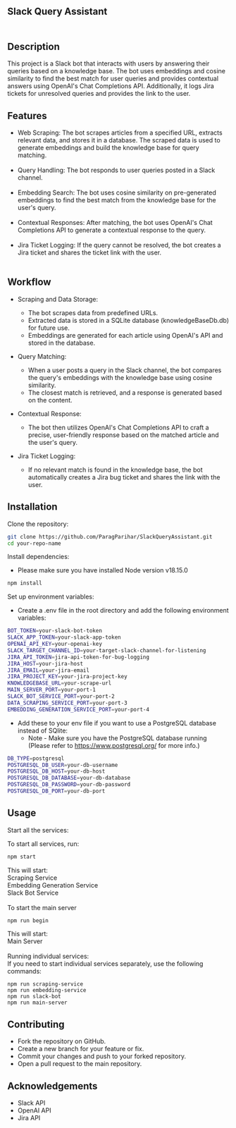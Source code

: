 ## Slack Query Assistant<br><br>
## Description<br>
This project is a Slack bot that interacts with users by answering their queries based on a knowledge base. The bot uses embeddings and cosine similarity to find the best match for user queries and provides contextual answers using OpenAI's Chat Completions API. Additionally, it logs Jira tickets for unresolved queries and provides the link to the user.

## Features<br>
* Web Scraping: The bot scrapes articles from a specified URL, extracts relevant data, and stores it in a database. The scraped data is used to generate embeddings and build the knowledge base for query matching.<br><br>
* Query Handling: The bot responds to user queries posted in a Slack channel.<br><br>
* Embedding Search: The bot uses cosine similarity on pre-generated embeddings to find the best match from the knowledge base for the user's query.<br><br>
* Contextual Responses: After matching, the bot uses OpenAI's Chat Completions API to generate a contextual response to the query.<br><br>
* Jira Ticket Logging: If the query cannot be resolved, the bot creates a Jira ticket and shares the ticket link with the user.<br><br>

## Workflow<br>
* Scraping and Data Storage:

  * The bot scrapes data from predefined URLs.
  * Extracted data is stored in a SQLite database (knowledgeBaseDb.db) for future use.
  * Embeddings are generated for each article using OpenAI's API and stored in the database.

* Query Matching:

  * When a user posts a query in the Slack channel, the bot compares the query's embeddings with the knowledge base using cosine similarity.
  * The closest match is retrieved, and a response is generated based on the content.

* Contextual Response:

  * The bot then utilizes OpenAI's Chat Completions API to craft a precise, user-friendly response based on the matched article and the user's query.

* Jira Ticket Logging:

  * If no relevant match is found in the knowledge base, the bot automatically creates a Jira bug ticket and shares the link with the user.


## Installation<br>
Clone the repository:<br>
```sh
git clone https://github.com/ParagParihar/SlackQueryAssistant.git
cd your-repo-name
```

Install dependencies:<br>
* Please make sure you have installed Node version v18.15.0 <br> 
```sh
npm install
```

Set up environment variables:<br>

* Create a .env file in the root directory and add the following environment variables:<br>
```sh
BOT_TOKEN=your-slack-bot-token
SLACK_APP_TOKEN=your-slack-app-token
OPENAI_API_KEY=your-openai-key
SLACK_TARGET_CHANNEL_ID=your-target-slack-channel-for-listening
JIRA_API_TOKEN=jira-api-token-for-bug-logging
JIRA_HOST=your-jira-host
JIRA_EMAIL=your-jira-email
JIRA_PROJECT_KEY=your-jira-project-key
KNOWLEDGEBASE_URL=your-scrape-url
MAIN_SERVER_PORT=your-port-1
SLACK_BOT_SERVICE_PORT=your-port-2
DATA_SCRAPING_SERVICE_PORT=your-port-3
EMBEDDING_GENERATION_SERVICE_PORT=your-port-4
```

* Add these to your env file if you want to use a PostgreSQL database instead of SQlite:<br>
  * Note - Make sure you have the PostgreSQL database running (Please refer to https://www.postgresql.org/ for more info.)
```sh
DB_TYPE=postgresql
POSTGRESQL_DB_USER=your-db-username
POSTGRESQL_DB_HOST=your-db-host
POSTGRESQL_DB_DATABASE=your-db-database
POSTGRESQL_DB_PASSWORD=your-db-password
POSTGRESQL_DB_PORT=your-db-port
```

## Usage<br>
Start all the services:<br>

To start all services, run:<br>
```sh
npm start
```

This will start:<br>
Scraping Service<br>
Embedding Generation Service<br>
Slack Bot Service<br>
<br>
To start the main server<br>
```sh
npm run begin
```
This will start:<br>
Main Server<br>
<br>
Running individual services:<br>
If you need to start individual services separately, use the following commands:<br>
```
npm run scraping-service
npm run embedding-service
npm run slack-bot
npm run main-server
```

## Contributing<br>
* Fork the repository on GitHub.<br>
* Create a new branch for your feature or fix.<br>
* Commit your changes and push to your forked repository.<br>
* Open a pull request to the main repository.<br>


## Acknowledgements<br>
* Slack API<br>
* OpenAI API<br>
* Jira API<br>
